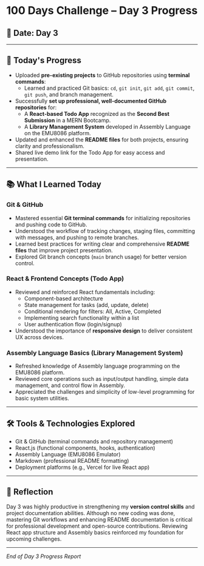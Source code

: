 # 100 Days Challenge – Day 3 Progress 

## 📅 Date: Day 3

---

## 🚀 Today's Progress

- Uploaded **pre-existing projects** to GitHub repositories using **terminal commands**:
  - Learned and practiced Git basics: `cd`, `git init`, `git add`, `git commit`, `git push`, and branch management.
- Successfully **set up professional, well-documented GitHub repositories** for:
  - A **React-based Todo App** recognized as the **Second Best Submission** in a MERN Bootcamp.
  - A **Library Management System** developed in Assembly Language on the EMU8086 platform.
- Updated and enhanced the **README files** for both projects, ensuring clarity and professionalism.
- Shared live demo link for the Todo App for easy access and presentation.

---

## 📚 What I Learned Today

### Git & GitHub

- Mastered essential **Git terminal commands** for initializing repositories and pushing code to GitHub.
- Understood the workflow of tracking changes, staging files, committing with messages, and pushing to remote branches.
- Learned best practices for writing clear and comprehensive **README files** that improve project presentation.
- Explored Git branch concepts (`main` branch usage) for better version control.

### React & Frontend Concepts (Todo App)

- Reviewed and reinforced React fundamentals including:
  - Component-based architecture
  - State management for tasks (add, update, delete)
  - Conditional rendering for filters: All, Active, Completed
  - Implementing search functionality within a list
  - User authentication flow (login/signup)
- Understood the importance of **responsive design** to deliver consistent UX across devices.

### Assembly Language Basics (Library Management System)

- Refreshed knowledge of Assembly language programming on the EMU8086 platform.
- Reviewed core operations such as input/output handling, simple data management, and control flow in Assembly.
- Appreciated the challenges and simplicity of low-level programming for basic system utilities.

---

## 🛠 Tools & Technologies Explored

- Git & GitHub (terminal commands and repository management)
- React.js (functional components, hooks, authentication)
- Assembly Language (EMU8086 Emulator)
- Markdown (professional README formatting)
- Deployment platforms (e.g., Vercel for live React app)

---


## 📝 Reflection

Day 3 was highly productive in strengthening my **version control skills** and project documentation abilities. Although no new coding was done, mastering Git workflows and enhancing README documentation is critical for professional development and open-source contributions. Reviewing React app structure and Assembly basics reinforced my foundation for upcoming challenges.

---

*End of Day 3 Progress Report*
